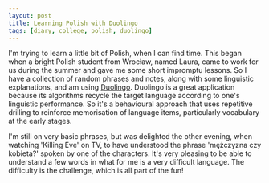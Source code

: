 ```yaml
---
layout: post
title: Learning Polish with Duolingo
tags: [diary, college, polish, duolingo]
---
```


I'm trying to learn a little bit of Polish, when I can find time. This began when a bright Polish student from Wrocław, named Laura, came to work for us during the summer and gave me some short impromptu lessons. So I have a collection of random phrases and notes, along with some linguistic explanations, and am using [Duolingo](https://www.duolingo.com/). Duolingo is a great application because its algorithms recycle the target language according to one's linguistic performance. So it's a behavioural approach that uses repetitive drilling to reinforce memorisation of language items, particularly vocabulary at the early stages. 

I'm still on very basic phrases, but was delighted the other evening, when watching 'Killing Eve' on TV, to have understood the phrase 'mężczyzna czy kobieta?' spoken by one of the characters. It's very pleasing to be able to understand a few words in what for me is a very difficult language. The difficulty is the challenge, which is all part of the fun!



